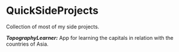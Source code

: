 # QuickSideProjects
Collection of most of my side projects.

***TopographyLearner:*** App for learning the capitals in relation with the countries of Asia.
